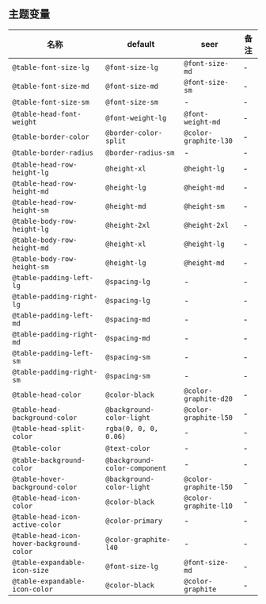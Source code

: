 ## 主题变量

| 名称 | default | seer | 备注 |
| --- | --- | --- | --- |
| `@table-font-size-lg` | `@font-size-lg` | `@font-size-md` | - |
| `@table-font-size-md` | `@font-size-md` | `@font-size-sm` | - |
| `@table-font-size-sm` | `@font-size-sm` | - | - |
| `@table-head-font-weight` | `@font-weight-lg` | `@font-weight-md` | - |
| `@table-border-color` | `@border-color-split` | `@color-graphite-l30` | - |
| `@table-border-radius` | `@border-radius-sm` | - | - |
| `@table-head-row-height-lg` | `@height-xl` | `@height-lg` | - |
| `@table-head-row-height-md` | `@height-lg` | `@height-md` | - |
| `@table-head-row-height-sm` | `@height-md` | `@height-sm` | - |
| `@table-body-row-height-lg` | `@height-2xl` | `@height-2xl` | - |
| `@table-body-row-height-md` | `@height-xl` | `@height-lg` | - |
| `@table-body-row-height-sm` | `@height-lg` | `@height-md` | - |
| `@table-padding-left-lg` | `@spacing-lg` | - | - |
| `@table-padding-right-lg` | `@spacing-lg` | - | - |
| `@table-padding-left-md` | `@spacing-md` | - | - |
| `@table-padding-right-md` | `@spacing-md` | - | - |
| `@table-padding-left-sm` | `@spacing-sm` | - | - |
| `@table-padding-right-sm` | `@spacing-sm` | - | - |
| `@table-head-color` | `@color-black` | `@color-graphite-d20` | - |
| `@table-head-background-color` | `@background-color-light` | `@color-graphite-l50` | - |
| `@table-head-split-color` | `rgba(0, 0, 0, 0.06)` | - | - |
| `@table-color` | `@text-color` | - | - |
| `@table-background-color` | `@background-color-component` | - | - |
| `@table-hover-background-color` | `@background-color-light` | `@color-graphite-l50` | - |
| `@table-head-icon-color` | `@color-black` | `@color-graphite-l10` | - |
| `@table-head-icon-active-color` | `@color-primary` | - | - |
| `@table-head-icon-hover-background-color` | `@color-graphite-l40` | - | - |
| `@table-expandable-icon-size` | `@font-size-lg` | `@font-size-md` | - |
| `@table-expandable-icon-color` | `@color-black` | `@color-graphite` | - |
